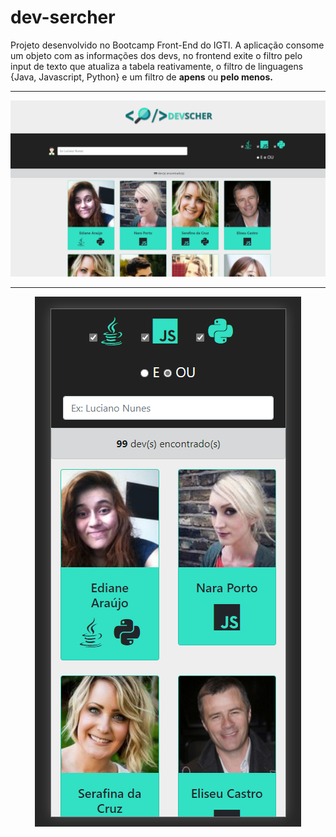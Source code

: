 # dev-sercher

Projeto desenvolvido no Bootcamp Front-End do IGTI. A aplicação consome um objeto com as informações dos devs, no frontend exite o filtro pelo input de texto que atualiza a tabela reativamente, o filtro de linguagens {Java, Javascript, Python} e um filtro de <strong>apens</strong> ou <strong>pelo menos.</strong>

---

<img src="screenshots\devscher_web.png"/>

---

<p align="center">
  <img src="screenshots\devscher_phone.png"/>
</p>
